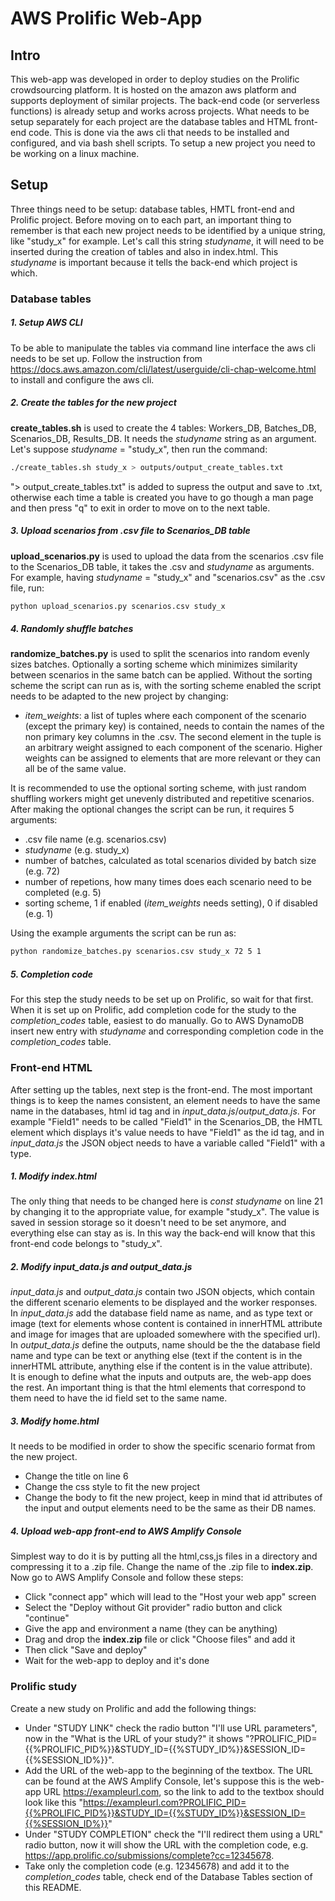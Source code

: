 # AWS Prolific Web-App

## Intro

This web-app was developed in order to deploy studies on the Prolific crowdsourcing platform. It is hosted on the amazon aws platform and supports deployment of similar projects. The back-end code (or serverless functions) is already setup and works across projects. What needs to be setup separately for each project are the database tables and HTML front-end code. This is done via the aws cli that needs to be installed and configured, and via bash shell scripts. To setup a new project you need to be working on a linux machine.

## Setup
Three things need to be setup: database tables, HMTL front-end and Prolific project. Before moving on to each part, an important thing to remember is that each new project needs to be identified by a unique string, like "study_x" for example. Let's call this string *studyname*, it will need to be inserted during the creation of tables and also in index.html. This *studyname* is important because it tells the back-end which project is which.

### Database tables

##### 1. Setup AWS CLI
To be able to manipulate the tables via command line interface the aws cli needs to be set up. Follow the instruction from https://docs.aws.amazon.com/cli/latest/userguide/cli-chap-welcome.html to install and configure the aws cli.

##### 2. Create the tables for the new project

**create_tables.sh** is used  to create the 4 tables: Workers_DB, Batches_DB, Scenarios_DB, Results_DB.
It needs the *studyname* string as an argument. Let's suppose *studyname* = "study_x", then run the command:

```bash
./create_tables.sh study_x > outputs/output_create_tables.txt
```
"> output_create_tables.txt" is added to supress the output and save to .txt, otherwise each time a table is created you have to go though a man page and then press "q" to exit in order to move on to the next table.

##### 3. Upload scenarios from .csv file to Scenarios_DB table

**upload_scenarios.py** is used to upload the data from the scenarios .csv file to the Scenarios_DB table, it takes the .csv and *studyname* as arguments. For example, having *studyname* = "study_x" and "scenarios.csv" as the .csv file, run:

```bash
python upload_scenarios.py scenarios.csv study_x
```

##### 4. Randomly shuffle batches

**randomize_batches.py** is used to split the scenarios into random evenly sizes batches. Optionally a sorting scheme which minimizes similarity between scenarios in the same batch can be applied. Without the sorting scheme the script can run as is, with the sorting scheme enabled the script needs to be adapted to the new project by changing:
- *item_weights*: a list of tuples where each component of the scenario (except the primary key) is contained, needs to contain the names of the non primary key columns in the .csv. The second element in the tuple is an arbitrary weight assigned to each component of the scenario. Higher weights can be assigned to elements that are more relevant or they can all be of the same value.

It is recommended to use the optional sorting scheme, with just random shuffling workers might get unevenly distributed and repetitive scenarios. After making the optional changes the script can be run, it requires 5 arguments:
- .csv file name (e.g. scenarios.csv)
- *studyname* (e.g. study_x)
- number of batches, calculated as total scenarios divided by batch size (e.g. 72)
- number of repetions, how many times does each scenario need to be completed (e.g. 5)
- sorting scheme, 1 if enabled (*item_weights* needs setting), 0 if disabled (e.g. 1)

Using the example arguments the script can be run as:

```bash
python randomize_batches.py scenarios.csv study_x 72 5 1
```

##### 5.  Completion code
For this step the study needs to be set up on Prolific, so wait for that first. When it is set up on Prolific, add completion code for the study to the *completion_codes* table, easiest to do manually. Go to AWS DynamoDB insert new entry with *studyname* and corresponding completion code in the *completion_codes* table.

### Front-end HTML

After setting up the tables, next step is the front-end. The most important things is to keep the names consistent, an element needs to have the same name in the databases, html id tag and in *input_data.js*/*output_data.js*. For example "Field1" needs to be called "Field1" in the Scenarios_DB, the HMTL element which displays it's value needs to have "Field1" as the id tag, and in *input_data.js* the JSON object needs to have a variable called "Field1" with a type.

##### 1. Modify *index.html*

The only thing that needs to be changed here is *const studyname* on line 21 by changing it to the appropriate value, for example "study_x". The value is saved in session storage so it doesn't need to be set anymore, and everything else can stay as is. In this way the back-end will know that this front-end code belongs to "study_x".

##### 2. Modify *input_data.js* and *output_data.js*  

*input_data.js* and *output_data.js* contain two JSON objects, which contain the different scenario elements to be displayed and the worker responses. <br> In *input_data.js* add the database field name as name, and as type text or image (text for elements whose content is contained in innerHTML attribute and image for images that are uploaded somewhere with the specified url). <br> In *output_data.js* define the outputs, name should be the the database field name and type can be text or anything else (text if the content is in the innerHTML attribute, anything else if the content is in the value attribute). <br>
It is enough to define what the inputs and outputs are, the web-app does the rest. An important thing is that the html elements that correspond to them need to have the id field set to the same name.

##### 3. Modify home.html

It needs to be modified in order to show the specific scenario format from the new project.

- Change the title on line 6
- Change the css style to fit the new project
- Change the body to fit the new project, keep in mind that id attributes of the input and output elements need to be the same as their DB names.

##### 4. Upload web-app front-end to AWS Amplify Console

Simplest way to do it is by putting all the html,css,js files in a directory and compressing it to a .zip file. Change the name of the .zip file to **index.zip**. Now go to AWS Amplify Console and follow these steps:
- Click "connect app" which will lead to the "Host your web app" screen
- Select the "Deploy without Git provider" radio button and click "continue"
- Give the app and environment a name (they can be anything)
- Drag and drop the **index.zip** file or click "Choose files" and add it
- Then click "Save and deploy"
- Wait for the web-app to deploy and it's done

### Prolific study

Create a new study on Prolific and add the following things:

- Under "STUDY LINK" check the radio button "I'll use URL parameters", now in the "What is the URL of your study?" it shows "?PROLIFIC_PID={{%PROLIFIC_PID%}}&STUDY_ID={{%STUDY_ID%}}&SESSION_ID={{%SESSION_ID%}}".
- Add the URL of the web-app to the beginning of the textbox. The URL can be found at the AWS Amplify Console, let's suppose this is the web-app URL https://exampleurl.com, so the link to add to the textbox should look like this "https://exampleurl.com?PROLIFIC_PID={{%PROLIFIC_PID%}}&STUDY_ID={{%STUDY_ID%}}&SESSION_ID={{%SESSION_ID%}}"
- Under "STUDY COMPLETION" check the "I'll redirect them using a URL" radio button, now it will show the URL with the completion code, e.g. https://app.prolific.co/submissions/complete?cc=12345678.
- Take only the completion code (e.g. 12345678) and add it to the *completion_codes* table, check end of the Database Tables section of this README.
